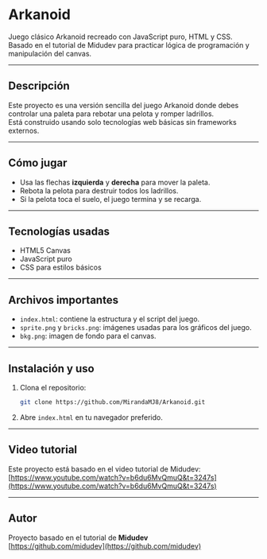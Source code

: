 # Arkanoid

Juego clásico Arkanoid recreado con JavaScript puro, HTML y CSS.  
Basado en el tutorial de Midudev para practicar lógica de programación y manipulación del canvas.

---

## Descripción

Este proyecto es una versión sencilla del juego Arkanoid donde debes controlar una paleta para rebotar una pelota y romper ladrillos.  
Está construido usando solo tecnologías web básicas sin frameworks externos.

---

## Cómo jugar

- Usa las flechas **izquierda** y **derecha** para mover la paleta.
- Rebota la pelota para destruir todos los ladrillos.
- Si la pelota toca el suelo, el juego termina y se recarga.

---

## Tecnologías usadas

- HTML5 Canvas
- JavaScript puro
- CSS para estilos básicos

---

## Archivos importantes

- `index.html`: contiene la estructura y el script del juego.
- `sprite.png` y `bricks.png`: imágenes usadas para los gráficos del juego.
- `bkg.png`: imagen de fondo para el canvas.

---

## Instalación y uso

1. Clona el repositorio:
    ```bash
    git clone https://github.com/MirandaMJ8/Arkanoid.git
    ```

2. Abre `index.html` en tu navegador preferido.

---

## Video tutorial

Este proyecto está basado en el video tutorial de Midudev:  
[https://www.youtube.com/watch?v=b6du6MvQmuQ&t=3247s](https://www.youtube.com/watch?v=b6du6MvQmuQ&t=3247s)

---

## Autor

Proyecto basado en el tutorial de **Midudev**  
[https://github.com/midudev](https://github.com/midudev)
